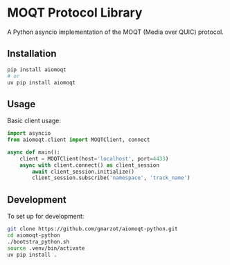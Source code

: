 # MOQT Protocol Library

A Python asyncio implementation of the MOQT (Media over QUIC) protocol.

## Installation

```bash
pip install aiomoqt
# or
uv pip install aiomoqt
```

## Usage

Basic client usage:

```python
import asyncio
from aiomoqt.client import MOQTClient, connect

async def main():
    client = MOQTClient(host='localhost', port=4433)
    async with client.connect() as client_session
        await client_session.initialize()
        client_session.subscribe('namespace', 'track_name')
```

## Development

To set up for development:

```bash
git clone https://github.com/gmarzot/aiomoqt-python.git
cd aiomoqt-python
./bootstra_python.sh
source .venv/bin/activate
uv pip install .
```
